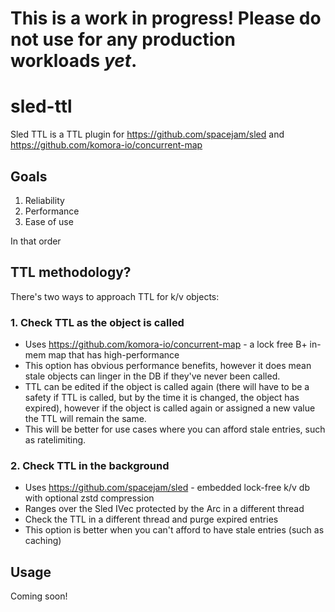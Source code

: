 # This is a work in progress! Please do not use for any production workloads *yet*.


# sled-ttl
Sled TTL is a TTL plugin for https://github.com/spacejam/sled and https://github.com/komora-io/concurrent-map

## Goals
1. Reliability
2. Performance
3. Ease of use

In that order

## **TTL methodology?**
There's two ways to approach TTL for k/v objects:

### 1. Check TTL as the object is called
- Uses https://github.com/komora-io/concurrent-map - a lock free B+ in-mem map that has high-performance
- This option has obvious performance benefits, however it does mean stale objects can linger in the DB if they've never been called.
- TTL can be edited if the object is called again (there will have to be a safety if TTL is called, but by the time it is changed, the object has expired), however if the object is called again or assigned a new value the TTL will remain the same.
- This will be better for use cases where you can afford stale entries, such as ratelimiting.

### 2. Check TTL in the background
- Uses https://github.com/spacejam/sled - embedded lock-free k/v db with optional zstd compression
- Ranges over the Sled IVec protected by the Arc in a different thread
- Check the TTL in a different thread and purge expired entries
- This option is better when you can't afford to have stale entries (such as caching)

## Usage
Coming soon!
